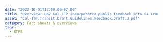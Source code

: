 ```yaml
---
date: "2022-10-01T17:00:00-07:00"
title: "Overview: How Cal-ITP incorporated public feedback into CA Transit Data Guidelines v3.0"
asset: "Cal-ITP.Transit.Draft.Guidelines.Feedback.Draft.3.pdf"
category: Fact sheets & overviews
tags:
  - GTFS
---
```

